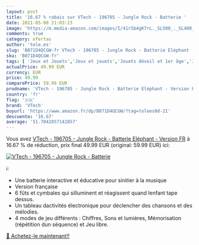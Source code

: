 ```yaml
---
layout: post
title: '16.67 % rabais sur VTech - 196705 - Jungle Rock - Batterie '
date: 2021-05-08 21:03:23
image: 'https://m.media-amazon.com/images/I/41rSb4gK7rL._SL500_._SL400_.jpg'
comments: true
category: ofertas
author: 'tole.es'
slug: 'B071D4QCGW-fr VTech - 196705 - Jungle Rock - Batterie Eléphant - Version FR'
sku: 'B071D4QCGW-fr'
tags: [ 'Jeux et Jouets','Jeux et jouets','Jouets déveil et 1er âge','Jouets musicaux','vtech', ]
actualPrice: 49.99 EUR
currency: EUR
price: 49.99
comparePrice: 59.99 EUR
prodname: 'VTech - 196705 - Jungle Rock - Batterie Eléphant - Version FR'
country: 'fr'
flag: '🇫🇷'
brand: 'VTech'
buyurl: 'https://www.amazon.fr/dp/B071D4QCGW/?tag=tolees0d-21'
descuento: '16.67'
average: '51.7042857142857'
---
```


Vous avez [VTech - 196705 - Jungle Rock - Batterie Eléphant - Version FR](https://www.amazon.fr/dp/B071D4QCGW/?tag=tolees0d-21)  à  16.67 % de réduction, prix final  49.99 EUR (original: 59.99 EUR) ici:

[![VTech - 196705 - Jungle Rock - Batterie ](https://m.media-amazon.com/images/I/41rSb4gK7rL._SL500_._SL400_.jpg)](https://www.amazon.fr/dp/B071D4QCGW/?tag=tolees0d-21)

ℹ️:

- Une batterie interactive et éducative pour sinitier à la musique
- Version française
- 6 fûts et cymbales qui silluminent et réagissent quand lenfant tape dessus.
- Un tableau dactivités électronique pour déclencher des chansons et des mélodies.
- 4 modes de jeu différents : Chiffres, Sons et lumières, Mémorisation (répétition dun séquence) et Jeu libre.

[🛒 Achetez-le maintenant!!](https://www.amazon.fr/dp/B071D4QCGW/?tag=tolees0d-21)
